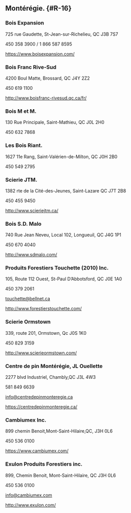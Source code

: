 
## Montérégie.  {#R-16}

### Bois Expansion

725 rue Gaudette, St-Jean-sur-Richelieu, QC J3B 7S7

450 358 3900 / 1 866 587 8595

<https://www.boisexpansion.com/>


### Bois Franc Rive-Sud

4200 Boul Matte, Brossard, QC J4Y 2Z2

450 619 1100

<http://www.boisfranc-rivesud.qc.ca/fr/>


### Bois M et M.

130 Rue Principale, Saint-Mathieu, QC J0L 2H0

450 632 7868

### Les Bois Riant.

1627 11e Rang, Saint-Valérien-de-Milton, QC J0H 2B0

450 549 2795

### Scierie JTM.

1382 rte de la Cité-des-Jeunes, Saint-Lazare QC J7T 2B8

450 455 9450

<http://www.scieriejtm.ca/>


### Bois S.D. Malo

740 Rue Jean Neveu, Local 102, Longueuil, QC J4G 1P1

450 670 4040

<http://www.sdmalo.com/>


### Produits Forestiers Touchette (2010) Inc.

105, Route 112 Ouest, St-Paul D’Abbotsford, QC J0E 1A0

450 379 2061

<touchette@bellnet.ca>

<http://www.forestierstouchette.com/>

### Scierie Ormstown

339, route 201, Ormstown, Qc J0S 1K0

450 829 3159

<http://www.scierieormstown.com/>


### Centre de pin Montérégie, JL Ouellette

2277 blvd Industriel, Chambly,QC J3L 4W3

581 849 6639

<info@centredepinmonteregie.ca>

<https://centredepinmonteregie.ca/>

### Cambiumex Inc.

899 chemin Benoit,Mont-Saint-Hilaire,QC, J3H 0L6

450 536 0100

<https://www.cambiumex.com/>


### Exulon Produits Forestiers inc.

899, Chemin Benoit, Mont-Saint-Hilaire, QC J3H 0L6

450 536 0100

<info@cambiumex.com>

<http://www.exulon.com/>


